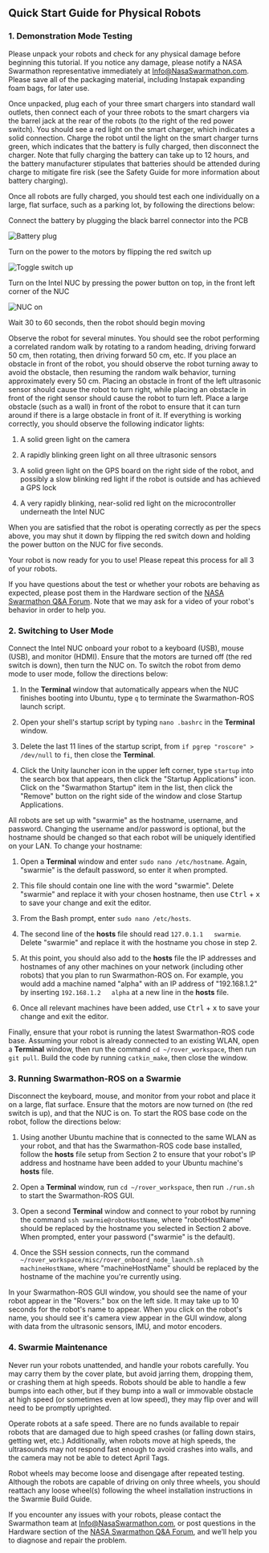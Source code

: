 ## Quick Start Guide for Physical Robots

### 1. Demonstration Mode Testing

Please unpack your robots and check for any physical damage before beginning this tutorial. If you notice any damage, please notify a NASA Swarmathon representative immediately at [Info@NasaSwarmathon.com](Info@NasaSwarmathon.com). Please save all of the packaging material, including Instapak expanding foam bags, for later use.

Once unpacked, plug each of your three smart chargers into standard wall outlets, then connect each of your three robots to the smart chargers via the barrel jack at the rear of the robots (to the right of the red power switch). You should see a red light on the smart charger, which indicates a solid connection. Charge the robot until the light on the smart charger turns green, which indicates that the battery is fully charged, then disconnect the charger. Note that fully charging the battery can take up to 12 hours, and the battery manufacturer stipulates that batteries should be attended during charge to mitigate fire risk (see the Safety Guide for more information about battery charging).

Once all robots are fully charged, you should test each one individually on a large, flat surface, such as a parking lot, by following the directions below:

Connect the battery by plugging the black barrel connector into the PCB

![Battery plug](http://swarmathon.cs.unm.edu/img/battery_plug.jpg "Battery plug")

Turn on the power to the motors by flipping the red switch up

![Toggle switch up](http://swarmathon.cs.unm.edu/img/toggle_switch_up.jpg "Toggle switch up")

Turn on the Intel NUC by pressing the power button on top, in the front left corner of the NUC

![NUC on](http://swarmathon.cs.unm.edu/img/nuc_on.jpg "NUC on")

Wait 30 to 60 seconds, then the robot should begin moving

Observe the robot for several minutes. You should see the robot performing a correlated random walk by rotating to a random heading, driving forward 50 cm, then rotating, then driving forward 50 cm, etc. If you place an obstacle in front of the robot, you should observe the robot turning away to avoid the obstacle, then resuming the random walk behavior, turning approximately every 50 cm. Placing an obstacle in front of the left ultrasonic sensor should cause the robot to turn right, while placing an obstacle in front of the right sensor should cause the robot to turn left. Place a large obstacle (such as a wall) in front of the robot to ensure that it can turn around if there is a large obstacle in front of it. If everything is working correctly, you should observe the following indicator lights:

1. A solid green light on the camera

2. A rapidly blinking green light on all three ultrasonic sensors

3. A solid green light on the GPS board on the right side of the robot, and possibly a slow blinking red light if the robot is outside and has achieved a GPS lock

4. A very rapidly blinking, near-solid red light on the microcontroller underneath the Intel NUC

When you are satisfied that the robot is operating correctly as per the specs above, you may shut it down by flipping the red switch down and holding the power button on the NUC for five seconds.

Your robot is now ready for you to use! Please repeat this process for all 3 of your robots.

If you have questions about the test or whether your robots are behaving as expected, please post them in the Hardware section of the [NASA Swarmathon Q&A Forum](http://nasaswarmathon.com/qa-forum/). Note that we may ask for a video of your robot's behavior in order to help you.

### 2. Switching to User Mode

Connect the Intel NUC onboard your robot to a keyboard (USB), mouse (USB), and monitor (HDMI). Ensure that the motors are turned off (the red switch is down), then turn the NUC on. To switch the robot from demo mode to user mode, follow the directions below:

1. In the **Terminal** window that automatically appears when the NUC finishes booting into Ubuntu, type ```q``` to terminate the Swarmathon-ROS launch script.

2. Open your shell's startup script by typing ```nano .bashrc``` in the **Terminal** window.

3. Delete the last 11 lines of the startup script, from ```if pgrep "roscore" > /dev/null``` to ```fi```, then close the **Terminal**.

4. Click the Unity launcher icon in the upper left corner, type ```startup``` into the search box that appears, then click the "Startup Applications" icon. Click on the "Swarmathon Startup" item in the list, then click the "Remove" button on the right side of the window and close Startup Applications.

All robots are set up with "swarmie" as the hostname, username, and password. Changing the username and/or password is optional, but the hostname should be changed so that each robot will be uniquely identified on your LAN. To change your hostname:

1. Open a **Terminal** window and enter ```sudo nano /etc/hostname```. Again, "swarmie" is the default password, so enter it when prompted.

2. This file should contain one line with the word "swarmie". Delete "swarmie" and replace it with your chosen hostname, then use <kbd>Ctrl</kbd> + <kbd>x</kbd> to save your change and exit the editor.

3. From the Bash prompt, enter ```sudo nano /etc/hosts```.

4. The second line of the **hosts** file should read ```127.0.1.1   swarmie```. Delete "swarmie" and replace it with the hostname you chose in step 2.

5. At this point, you should also add to the **hosts** file the IP addresses and hostnames of any other machines on your network (including other robots) that you plan to run Swarmathon-ROS on. For example, you would add a machine named "alpha" with an IP address of "192.168.1.2" by inserting ```192.168.1.2   alpha``` at a new line in the **hosts** file.

6. Once all relevant machines have been added, use <kbd>Ctrl</kbd> + <kbd>x</kbd> to save your change and exit the editor.

Finally, ensure that your robot is running the latest Swarmathon-ROS code base. Assuming your robot is already connected to an existing WLAN, open a **Terminal** window, then run the command ```cd ~/rover_workspace```, then run ```git pull```. Build the code by running ```catkin_make```, then close the window.

### 3. Running Swarmathon-ROS on a Swarmie

Disconnect the keyboard, mouse, and monitor from your robot and place it on a large, flat surface. Ensure that the motors are now turned on (the red switch is up), and that the NUC is on. To start the ROS base code on the robot, follow the directions below:

1. Using another Ubuntu machine that is connected to the same WLAN as your robot, and that has the Swarmathon-ROS code base installed, follow the **hosts** file setup from Section 2 to ensure that your robot's IP address and hostname have been added to your Ubuntu machine's **hosts** file.

2. Open a **Terminal** window, run ```cd ~/rover_workspace```, then run ```./run.sh``` to start the Swarmathon-ROS GUI.

3. Open a second **Terminal** window and connect to your robot by running the command ```ssh swarmie@robotHostName```, where "robotHostName" should be replaced by the hostname you selected in Section 2 above. When prompted, enter your password ("swarmie" is the default).

4. Once the SSH session connects, run the command ```~/rover_workspace/misc/rover_onboard_node_launch.sh machineHostName```, where "machineHostName" should be replaced by the hostname of the machine you're currently using.

In your Swarmathon-ROS GUI window, you should see the name of your robot appear in the "Rovers:" box on the left side. It may take up to 10 seconds for the robot's name to appear. When you click on the robot's name, you should see it's camera view appear in the GUI window, along with data from the ultrasonic sensors, IMU, and motor encoders.

### 4. Swarmie Maintenance

Never run your robots unattended, and handle your robots carefully. You may carry them by the cover plate, but avoid jarring them, dropping them, or crashing them at high speeds. Robots should be able to handle a few bumps into each other, but if they bump into a wall or immovable obstacle at high speed (or sometimes even at low speed), they may flip over and will need to be promptly uprighted.

Operate robots at a safe speed. There are no funds available to repair robots that are damaged due to high speed crashes (or falling down stairs, getting wet, etc.) Additionally, when robots move at high speeds, the ultrasounds may not respond fast enough to avoid crashes into walls, and the camera may not be able to detect April Tags.

Robot wheels may become loose and disengage after repeated testing. Although the robots are capable of driving on only three wheels, you should reattach any loose wheel(s) following the wheel installation instructions in the Swarmie Build Guide.

If you encounter any issues with your robots, please contact the Swarmathon team at [Info@NasaSwarmathon.com](Info@NasaSwarmathon.com), or post questions in the Hardware section of the [NASA Swarmathon Q&A Forum](http://nasaswarmathon.com/qa-forum/), and we’ll help you to diagnose and repair the problem.
